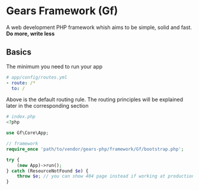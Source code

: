Gears Framework (Gf)
=========

A web development PHP framework whish aims to be simple, solid and fast. **Do more, write less**


## Basics
The minimum you need to run your app

```yaml
# app/config/routes.yml
- route: /*
  to: /
```
Above is the default routing rule. The routing principles will be explained later in the corresponding section

```php
# index.php
<?php

use Gf\Core\App;

// framework
require_once 'path/to/vendor/gears-php/framework/Gf/bootstrap.php';

try {
	(new App)->run();
} catch (ResourceNotFound $e) {
	throw $e; // you can show 404 page instead if working at production env
}
```
